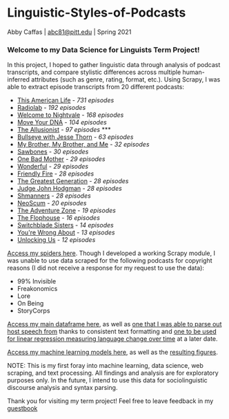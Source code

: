 # Linguistic-Styles-of-Podcasts
Abby Caffas  |  abc81@pitt.edu  |  Spring 2021

### Welcome to my Data Science for Linguists Term Project! 
In this project, I hoped to gather linguistic data through analysis of podcast transcripts, and compare stylistic differences across multiple human-inferred attributes (such as genre, rating, format, etc.).  Using Scrapy, I was able to extract episode transcripts from 20 different podcasts:
- [This American Life](https://www.thisamericanlife.org/archive) - _731 episodes_
- [Radiolab](https://www.wnycstudios.org/podcasts/radiolab) - _192 episodes_
- [Welcome to Nightvale](http://www.nightvalepresents.com/transcripts) - _168 episodes_
- [Move Your DNA](https://www.nutritiousmovement.com/category/podcast-transcripts/) - _104 episodes_
- [The Allusionist](https://www.theallusionist.org/transcripts) - _97 episodes_  ***
- [Bullseye with Jesse Thorn](https://maximumfun.org/transcripts/) - _63 episodes_
- [My Brother, My Brother, and Me](https://maximumfun.org/transcripts/) - _32 episodes_
- [Sawbones](https://maximumfun.org/transcripts/) - _30 episodes_
- [One Bad Mother](https://maximumfun.org/transcripts/) - _29 episodes_
- [Wonderful](https://maximumfun.org/transcripts/) - _29 episodes_
- [Friendly Fire](https://maximumfun.org/transcripts/) - _28 episodes_
- [The Greatest Generation](https://maximumfun.org/transcripts/) - _28 episodes_
- [Judge John Hodgman](https://maximumfun.org/transcripts/) - _28 episodes_
- [Shmanners](https://maximumfun.org/transcripts/) - _28 episodes_
- [NeoScum](https://neoscum.com/transcriptions) - _20 episodes_
- [The Adventure Zone](https://maximumfun.org/transcripts/) - _19 episodes_
- [The Flophouse](https://maximumfun.org/transcripts/) - _16 episodes_
- [Switchblade Sisters](https://maximumfun.org/transcripts/) - _14 episodes_
- [You're Wrong About](https://www.buzzsprout.com/1112270) - _13 episodes_
- [Unlocking Us](https://brenebrown.com/unlockingus/) - _12 episodes_

[Access my spiders here](https://github.com/Data-Science-for-Linguists-2021/Linguistic-Styles-of-Podcasts/tree/main/spiders).
Though I developed a working Scrapy module, I was unable to use data scraped for the following podcasts for copyright reasons (I did not receive a response for my request to use the data):
- 99% Invisible
- Freakonomics
- Lore
- On Being
- StoryCorps


[Access my main dataframe here](https://github.com/Data-Science-for-Linguists-2021/Linguistic-Styles-of-Podcasts/blob/main/data.ipynb), as well as [one that I was able to parse out host speech from](https://github.com/Data-Science-for-Linguists-2021/Linguistic-Styles-of-Podcasts/blob/main/data.ipynb) thanks to consistent text formatting and [one to be used for linear regression measuring language change over time](https://github.com/Data-Science-for-Linguists-2021/Linguistic-Styles-of-Podcasts/blob/main/this_american_life.ipynb) at a later date.  


[Access my machine learning models here](https://github.com/Data-Science-for-Linguists-2021/Linguistic-Styles-of-Podcasts/tree/main/Machine%20Learning), as well as the [resulting figures](https://github.com/Data-Science-for-Linguists-2021/Linguistic-Styles-of-Podcasts/tree/main/Figures).  

NOTE:  This is my first foray into machine learning, data science, web scraping, and text processing.  All findings and analysis are for exploratory purposes only.  In the future, I intend to use this data for sociolinguistic discourse analysis and syntax parsing.

Thank you for visiting my term project!  Feel free to leave feedback in my [guestbook](https://github.com/Data-Science-for-Linguists-2021/Class-Lounge/blob/main/guestbooks/guestbook_abby.md)